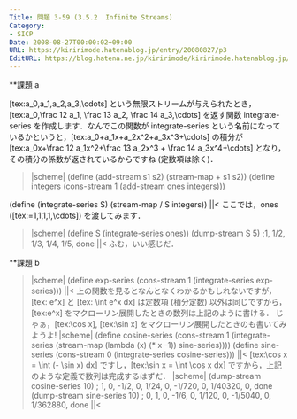 ```yaml
---
Title: 問題 3-59 (3.5.2  Infinite Streams)
Category:
- SICP
Date: 2008-08-27T00:00:02+09:00
URL: https://kiririmode.hatenablog.jp/entry/20080827/p3
EditURL: https://blog.hatena.ne.jp/kiririmode/kiririmode.hatenablog.jp/atom/entry/8454420450078214286
---
```



**課題 a

[tex:a_0,a_1,a_2,a_3,\cdots] という無限ストリームが与えられたとき，[tex:a_0,\frac 12 a_1, \frac 13 a_2, \frac 14 a_3,\cdots] を返す関数 integrate-series を作成します．なんでこの関数が integrate-series という名前になっているかというと，[tex:a_0+a_1x+a_2x^2+a_3x^3+\cdots] の積分が [tex:a_0x+\frac 12 a_1x^2+\frac 13 a_2x^3 + \frac 14 a_3x^4+\cdots] となり，その積分の係数が返されているからですね (定数項は除く)．
>|scheme|
(define (add-stream s1 s2)
  (stream-map + s1 s2))
(define integers (cons-stream 1 (add-stream ones integers)))

(define (integrate-series S)
  (stream-map / S integers))
||<
ここでは，ones ([tex:=1,1,1,1,\cdots]) を渡してみます．
>|scheme|
(define S (integrate-series ones))
(dump-stream S 5) ;1, 1/2, 1/3, 1/4, 1/5, done
||<
ふむ，いい感じだ．

**課題 b

>|scheme|
(define exp-series
  (cons-stream 1 (integrate-series exp-series)))
||<
上の関数を見るとなんとなくわかるかもしれないですが，[tex: e^x] と [tex: \int e^x dx] は定数項 (積分定数) 以外は同じですから，[tex:e^x] をマクローリン展開したときの数列は上記のように書ける．
じゃぁ，[tex:\cos x], [tex:\sin x] をマクローリン展開したときのも書いてみようよ!
>|scheme|
(define cosine-series
  (cons-stream 1 (integrate-series
                  (stream-map (lambda (x) (* x -1)) sine-series))))
(define sine-series
  (cons-stream 0 (integrate-series cosine-series)))
||<
[tex:\cos x = \int (- \sin x) dx] ですし，[tex:\sin x = \int \cos x dx] ですから，上記のような定義で数列は完成するはずだ．
>|scheme|
(dump-stream cosine-series 10) ; 1, 0, -1/2, 0, 1/24, 0, -1/720, 0, 1/40320, 0, done
(dump-stream sine-series 10)   ; 0, 1, 0, -1/6, 0, 1/120, 0, -1/5040, 0, 1/362880, done
||<
